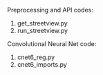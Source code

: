 Preprocessing and API codes:
1.	get_streetview.py
2.	run_streetview.py

Convolutional Neural Net code:
1.	cnet6_reg.py
2.	cnet6_imports.py
